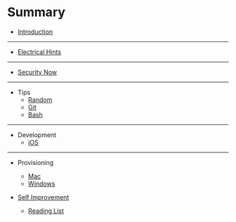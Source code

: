 # Summary

* [Introduction](README.md)

----

* [Electrical Hints](electrical/readme.md)

----

* [Security Now](securityNow/readme.md)

----

* Tips
  * [Random](tips/random.md)
  * [Git](tips/git.md)
  * [Bash](tips/bash.md)

----

* Development
  * [iOS](development/ios.md)

----

* Provisioning
  * [Mac](provisioning/mac.md)
  * [Windows](provisioning/windows.md)

* [Self Improvement](selfImprovement/readme.md)
  * [Reading List](selfImprovement/booksToReadme.md)

